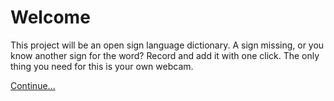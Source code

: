 # Welcome

This project will be an open sign language dictionary. A sign missing, or you
know another sign for the word? Record and add it with one click.
The only thing you need for this is your own webcam.

[Continue...](https://signdict.org/about?locale=en)
